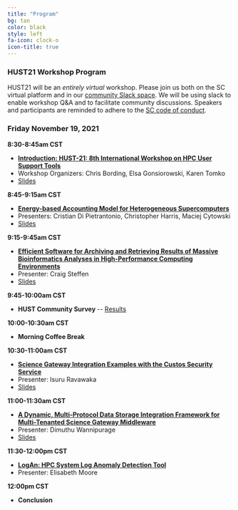 ```yaml
---
title: "Program"
bg: tan
color: black
style: left
fa-icon: clock-o
icon-title: true
---
```


### HUST21 Workshop Program

HUST21 will be an *entirely virtual* workshop.
Please join us both on the SC virtual platform and in our [community Slack space](https://join.slack.com/t/hpcusersupporttools/shared_invite/zt-izzppzj7-KimN1u9oLCGaYE1TN1eeDg). We will be using slack to enable workshop Q&A and to facilitate community discussions. Speakers and participants are reminded to adhere to the [SC code of conduct](https://sc21.supercomputing.org/attend/code-of-conduct/).

### Friday November 19, 2021

**8:30-8:45am CST**
 - **[Introduction: HUST-21: 8th International Workshop on HPC User Support Tools](https://sc21.supercomputing.org/presentation/?id=wksp133&sess=sess113)**
 - Workshop Organizers: Chris Bording, Elsa Gonsiorowski, Karen Tomko
 - [Slides](2021_presentations/hust-slides.pdf)

**8:45-9:15am CST**
- **[Energy-based Accounting Model for Heterogeneous Supercomputers](https://sc21.supercomputing.org/?post_type=page&p=3479&id=ws_hust102&sess=sess113)**
 - Presenters: Cristian Di Pietrantonio, Christopher Harris, Maciej Cytowski
 - [Slides](2021_presentations/p1-HUST21___Presentation.pdf)

**9:15-9:45am CST**
 - **[Efficient Software for Archiving and Retrieving Results of Massive Bioinformatics Analyses in High-Performance Computing Environments](https://sc21.supercomputing.org/?post_type=page&p=3479&id=ws_hust105&sess=sess113)**
 - Presenter: Craig Steffen
 - [Slides](2021_presentations/p2-steffen.pdf)

**9:45-10:00am CST**
 - **HUST Community Survey** --  [Results](https://docs.google.com/forms/d/10eydcPAmxk6PhmTRDiK2iEid6FH6OIfuEBjaLotAzpA/viewanalytics)

**10:00-10:30am CST**
 - **Morning Coffee Break**

**10:30-11:00am CST**
 - **[Science Gateway Integration Examples with the Custos Security Service](https://sc21.supercomputing.org/?post_type=page&p=3479&id=ws_hust103&sess=sess113)**
 - Presenter: Isuru Ravawaka
 - [Slides](2021_presentations/p3-hust21-Custos.pdf)

**11:00-11:30am CST**
 - **[A Dynamic, Multi-Protocol Data Storage Integration Framework for Multi-Tenanted Science Gateway Middleware](https://sc21.supercomputing.org/?post_type=page&p=3479&id=ws_hust104&sess=sess113)**
 - Presenter: Dimuthu Wannipurage
 - [Slides](2021_presentations/p4-hust21-Airavata.pdf)

**11:30-12:00pm CST**
 - **[LogAn: HPC System Log Anomaly Detection Tool](https://sc21.supercomputing.org/?post_type=page&p=3479&id=ws_hust101&sess=sess113)**
 - Presenter: Elisabeth Moore

**12:00pm CST**
 - **Conclusion**

